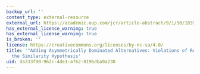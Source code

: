 ```yaml
---
backup_url: ''
content_type: external-resource
external_url: https://academic.oup.com/jcr/article-abstract/9/1/90/1839380
has_external_licence_warning: true
has_external_license_warning: true
is_broken: ''
license: https://creativecommons.org/licenses/by-nc-sa/4.0/
title: '"Adding Asymmetrically Dominated Alternatives: Violations of Regularity and
  the Similarity Hypothesis'
uid: da333f90-962c-4de1-af62-0196dba9a230
---
```

